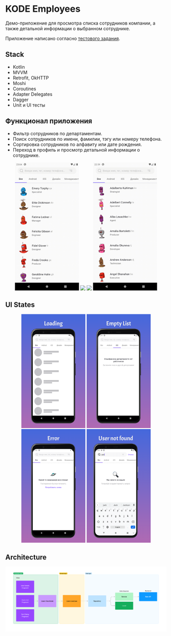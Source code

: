# KODE Employees

Демо-приложение для просмотра списка сотрудников компании, а также детальной информации о выбранном сотруднике.

Приложение написано согласно [тестового задания](https://github.com/appKODE/trainee-test-android).

## Stack

- Kotlin
- MVVM
- Retrofit, OkHTTP
- Moshi
- Coroutines
- Adapter Delegates
- Dagger
- Unit и UI тесты

## Функционал приложения

- Фильтр сотрудников по департаментам.
- Поиск сотрудников по имени, фамилии, тэгу или номеру телефона.
- Сортировка сотрудников по алфавиту или дате рождения.
- Переход в профиль и просмотр детальной информации о сотруднике.

<p align="center">
<img src="/preview/demo/filter_users.gif" width="200"/>
<img src="/preview/demo/search_users.gif" width="200"/>
<img src="/preview/demo/sort_users.gif" width="200"/>
<img src="/preview/demo/user_profile.gif" width="200"/>
</p>

## UI States

<p align="center">
<img src="/preview/screenshots/state_loading.png" width="200"/>
<img src="/preview/screenshots/state_empty_list.png" width="200"/>
<img src="/preview/screenshots/state_error.png" width="200"/>
<img src="/preview/screenshots/state_user_not_found.png" width="200"/>
</p>

## Architecture

<p align="center">
<img src="/preview/app_architecture.png"/>
</p>
